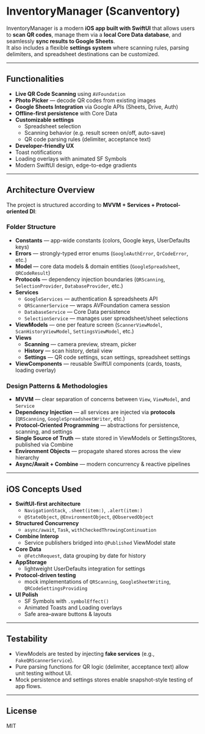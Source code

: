 # InventoryManager (Scanventory)

InventoryManager is a modern **iOS app built with SwiftUI** that allows users to **scan QR codes**, manage them via a **local Core Data database**, and seamlessly **sync results to Google Sheets**.  
It also includes a flexible **settings system** where scanning rules, parsing delimiters, and spreadsheet destinations can be customized.

---

## Functionalities

- **Live QR Code Scanning** using `AVFoundation`
- **Photo Picker** — decode QR codes from existing images
- **Google Sheets Integration** via Google APIs (Sheets, Drive, Auth)
- **Offline-first persistence** with Core Data
- **Customizable settings**
  - Spreadsheet selection
  - Scanning behavior (e.g. result screen on/off, auto-save)
  - QR code parsing rules (delimiter, acceptance text)
-  **Developer-friendly UX**
  - Toast notifications
  - Loading overlays with animated SF Symbols
  - Modern SwiftUI design, edge-to-edge gradients

---

## Architecture Overview

The project is structured according to **MVVM + Services + Protocol-oriented DI**:

### Folder Structure
- **Constants** — app-wide constants (colors, Google keys, UserDefaults keys)
- **Errors** — strongly-typed error enums (`GoogleAuthError`, `QrCodeError`, etc.)
- **Model** — core data models & domain entities (`GoogleSpreadsheet`, `QRCodeResult`)
- **Protocols** — dependency injection boundaries (`QRScanning`, `SelectionProvider`, `DatabaseProvider`, etc.)
- **Services**
  - `GoogleServices` — authentication & spreadsheets API
  - `QRScannerService` — wraps AVFoundation camera session
  - `DatabaseService` — Core Data persistence
  - `SelectionService` — manages user spreadsheet/sheet selections
- **ViewModels** — one per feature screen (`ScannerViewModel`, `ScanHistoryViewModel`, `SettingsViewModel`, etc.)
- **Views**
  - **Scanning** — camera preview, stream, picker
  - **History** — scan history, detail view
  - **Settings** — QR code settings, scan settings, spreadsheet settings
- **ViewComponents** — reusable SwiftUI components (cards, toasts, loading overlay)

### Design Patterns & Methodologies
- **MVVM** — clear separation of concerns between `View`, `ViewModel`, and `Service`
- **Dependency Injection** — all services are injected via **protocols** (`QRScanning`, `GoogleSpreadsheetWriter`, etc.)
- **Protocol-Oriented Programming** — abstractions for persistence, scanning, and settings
- **Single Source of Truth** — state stored in ViewModels or SettingsStores, published via Combine
- **Environment Objects** — propagate shared stores across the view hierarchy
- **Async/Await + Combine** — modern concurrency & reactive pipelines

---

## iOS Concepts Used

- **SwiftUI-first architecture**
  - `NavigationStack`, `.sheet(item:)`, `.alert(item:)`
  - `@StateObject`, `@EnvironmentObject`, `@ObservedObject`
- **Structured Concurrency**
  - `async/await`, `Task`, `withCheckedThrowingContinuation`
- **Combine Interop**
  - Service publishers bridged into `@Published` ViewModel state
- **Core Data**
  - `@FetchRequest`, data grouping by date for history
- **AppStorage**
  - lightweight UserDefaults integration for settings
- **Protocol-driven testing**
  - mock implementations of `QRScanning`, `GoogleSheetWriting`, `QRCodeSettingsProviding`
- **UI Polish**
  - SF Symbols with `.symbolEffect()`
  - Animated Toasts and Loading overlays
  - Safe area–aware buttons & layouts

---

## Testability
- ViewModels are tested by injecting **fake services** (e.g., `FakeQRScannerService`).
- Pure parsing functions for QR logic (delimiter, acceptance text) allow unit testing without UI.
- Mock persistence and settings stores enable snapshot-style testing of app flows.

---

## License
MIT
